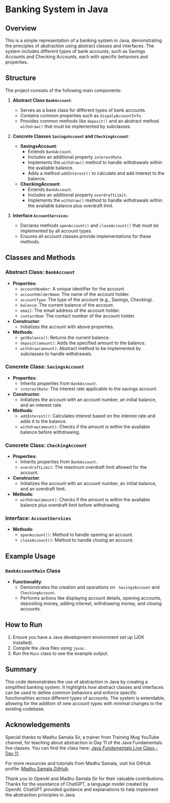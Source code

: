 # Banking System in Java

## Overview

This is a simple representation of a banking system in Java, 
demonstrating the principles of abstraction using abstract classes and
interfaces. The system includes different types of bank accounts, 
such as Savings Accounts and Checking Accounts, each with specific 
behaviors and properties.

## Structure

The project consists of the following main components:

1. **Abstract Class `BankAccount`**:
    - Serves as a base class for different types of bank accounts.
    - Contains common properties such as  `dispalyAccountInfo`.
    - Provides common methods like `deposit()` and an abstract method `withdraw()` that must be implemented by subclasses.

2. **Concrete Classes `SavingsAccount` and `CheckingAccount`**:
    - **SavingsAccount**:
        - Extends `BankAccount`.
        - Includes an additional property `interestRate`.
        - Implements the `withdraw()` method to handle withdrawals within the available balance.
        - Adds a method `addInterest()` to calculate and add interest to the balance.
    - **CheckingAccount**:
        - Extends `BankAccount`.
        - Includes an additional property `overdraftLimit`.
        - Implements the `withdraw()` method to handle withdrawals within the available balance plus overdraft limit.

3. **Interface `AccountServices`**:
    - Declares methods `openAccount()` and `closeAccount()` that must be implemented by all account types.
    - Ensures all account classes provide implementations for these methods.

## Classes and Methods

### Abstract Class: `BankAccount`

- **Properties**:
    - `accountNumber`: A unique identifier for the account.
    - `accountHolderName`: The name of the account holder.
    - `accountType`: The type of the account (e.g., Savings, Checking).
    - `balance`: The current balance of the account.
    - `email`: The email address of the account holder.
    - `contactNum`: The contact number of the account holder.
- **Constructor**:
    - Initializes the account with above properties.
- **Methods**:
    - `getBalance()`: Returns the current balance.
    - `deposit(amount)`: Adds the specified amount to the balance.
    - `withdraw(amount)`: Abstract method to be implemented by subclasses to handle withdrawals.

### Concrete Class: `SavingsAccount`

- **Properties**:
    - Inherits properties from `BankAccount`.
    - `interestRate`: The interest rate applicable to the savings account.
- **Constructor**:
    - Initializes the account with an account number, an initial balance, and an interest rate.
- **Methods**:
    - `addInterest()`: Calculates interest based on the interest rate and adds it to the balance.
    - `withdraw(amount)`: Checks if the amount is within the available balance before withdrawing.

### Concrete Class: `CheckingAccount`

- **Properties**:
    - Inherits properties from `BankAccount`.
    - `overdraftLimit`: The maximum overdraft limit allowed for the account.
- **Constructor**:
    - Initializes the account with an account number, an initial balance, and an overdraft limit.
- **Methods**:
    - `withdraw(amount)`: Checks if the amount is within the available balance plus overdraft limit before withdrawing.

### Interface: `AccountServices`

- **Methods**:
    - `openAccount()`: Method to handle opening an account.
    - `closeAccount()`: Method to handle closing an account.

## Example Usage

### `BankAccountMain` Class

- **Functionality**:
    - Demonstrates the creation and operations on `
      SavingsAccount` and `CheckingAccount`.
    - Performs actions like displaying account details, opening accounts, depositing money, adding interest, withdrawing money, and closing accounts.

## How to Run

1. Ensure you have a Java development environment set up (JDK installed).
2. Compile the Java files using `javac`.
3. Run the `Main` class to see the example output.

## Summary

This code demonstrates the use of abstraction in Java by creating a simplified banking system. 
It highlights how abstract classes and interfaces can be used to define 
common behaviors and enforce specific functionalities across different
types of accounts. The system is extendable, allowing for the addition
of new account types with minimal changes to the existing codebase.

## Acknowledgements

Special thanks to Madhu Samala Sir, a trainer from Training Mug YouTube channel, for teaching about abstraction in Day 11 of the Java Fundamentals live classes. You can find the class here: [Java Fundamentals Live Class - Day 11](https://www.youtube.com/live/LMb9N9lzrvk?si=dHhY8bmvuXBwEXMm).

For more resources and tutorials from Madhu Samala, visit his GitHub profile: [Madhu Samala GitHub](https://github.com/madhusamala-dev).

Thank you to OpenAI and Madhu Samala Sir for their valuable contributions.
Thanks for the assistance of ChatGPT, a language model created by OpenAI. ChatGPT provided guidance and explanations to help implement the abstraction principles in Java.

